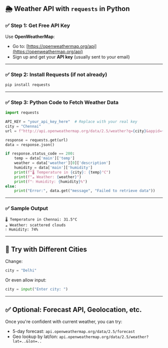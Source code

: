 ## 🌦️ Weather API with `requests` in Python

### ✅ Step 1: Get Free API Key

Use **OpenWeatherMap**:

* Go to: [https://openweathermap.org/api](https://openweathermap.org/api)
* Sign up and get your **API key** (usually sent to your email)

---

### ✅ Step 2: Install Requests (if not already)

```bash
pip install requests
```

---

### ✅ Step 3: Python Code to Fetch Weather Data

```python
import requests

API_KEY = "your_api_key_here"  # Replace with your real key
city = "Chennai"
url = f"http://api.openweathermap.org/data/2.5/weather?q={city}&appid={API_KEY}&units=metric"

response = requests.get(url)
data = response.json()

if response.status_code == 200:
    temp = data['main']['temp']
    weather = data['weather'][0]['description']
    humidity = data['main']['humidity']
    print(f"🌡️ Temperature in {city}: {temp}°C")
    print(f"☁️ Weather: {weather}")
    print(f"💧 Humidity: {humidity}%")
else:
    print("Error:", data.get("message", "Failed to retrieve data"))
```

---

### ✅ Sample Output

```
🌡️ Temperature in Chennai: 31.5°C
☁️ Weather: scattered clouds
💧 Humidity: 74%
```

---

## 🧪 Try with Different Cities

Change:

```python
city = "Delhi"
```

Or even allow input:

```python
city = input("Enter city: ")
```

---

## ✅ Optional: Forecast API, Geolocation, etc.

Once you're confident with current weather, you can try:

* 5-day forecast: `api.openweathermap.org/data/2.5/forecast`
* Geo lookup by lat/lon: `api.openweathermap.org/data/2.5/weather?lat=..&lon=..`
